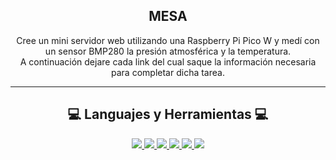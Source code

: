 <h2 align="center">MESA</h2>

<div align="center">
<italic>Cree un mini servidor web utilizando una Raspberry Pi Pico W y medí con un sensor BMP280 la presión atmosférica y la temperatura.</italic>
</div>
<div align="center">
<italic>A continuación dejare cada link del cual saque la información necesaria para completar dicha tarea.</italic>
</div>

---

<h2 align="center">💻 Languajes y Herramientas 💻</h2>

<div align="center">
    <a href="https://www.python.org/downloads/release/python-3125/"> 
    <img src="https://img.shields.io/badge/python-3670A0?style=for-the-badge&logo=python&logoColor=ffdd54">
    </a>
    <a href="https://www.raspberrypi.com/documentation/microcontrollers/micropython.html">
    <img src="https://img.shields.io/badge/-RaspberryPi-C51A4A?style=for-the-badge&logo=Raspberry-Pi">
    </a>
    <a href="https://thonny.org/">
    <img src="https://img.shields.io/badge/thonny-%23000000.svg?style=for-the-badge">
    </a>
    <a href="https://github.com/dafvid/micropython-bmp280">
    <img src="https://img.shields.io/badge/github-%23352969.svg?style=for-the-badge&logo=GitHub&logoColor=white">
    </a>
    <a href="https://www.youtube.com/watch?v=-0wYumUtARQ">
    <img src="https://img.shields.io/badge/-YouTube-FF0000?style=for-the-badge&logo=Youtube">
    </a>
    <a href="https://thingspeak.com/channels/2631151">
    <img src="https://img.shields.io/badge/-thingspeak-3680A0?style=for-the-badge&logo=The Conversation">
    </a>
  
</div>
